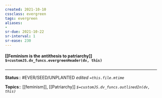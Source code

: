 ```yaml
---
created: 2021-10-10
cssclass: evergreen
tags: evergreen
aliases:
-
sr-due: 2021-10-22
sr-interval: 1
sr-ease: 230
---
```

#### [[Feminism is the antithesis to patriarchy]] `$=customJS.dv_funcs.evergreenHeader(dv, this)`



### <hr class="footnote"/>

**Status**:: #EVER/SEED/UNPLANTED
*edited `=this.file.mtime`*

**Topics**:: [[feminism]], [[Patriarchy]]
*`$=customJS.dv_funcs.outlinedIn(dv, this)`*

